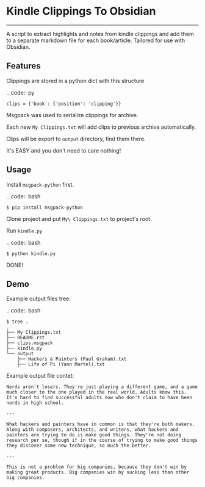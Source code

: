 # Kindle Clippings To Obsidian
---

A script to extract highlights and notes from kindle clippings and add them to a separate markdown file for each book/article.
Tailored for use with Obsidian.

Features
--------

Clippings are stored in a python dict with this structure

.. code:: py

    clips = {'book': {'position': 'clipping'}}

Msgpack was used to serialize clippings for archive.

Each new `My Clippings.txt` will add clips to previous archive automatically.

Clips will be export to `output` directory, find them there.

It's EASY and you don't need to care nothing!


Usage
-----

Install `msgpack-python` first.

.. code:: bash

    $ pip install msgpack-python

Clone project and put `My\ Clippings.txt` to project's root.

Run `kindle.py`

.. code:: bash

    $ python kindle.py

DONE!


Demo
----

Example output files tree:

.. code:: bash

    $ tree .
    .
    ├── My Clippings.txt
    ├── README.rst
    ├── clips.msgpack
    ├── kindle.py
    └── output
        ├── Hackers & Painters (Paul Graham).txt
        ├── Life of Pi (Yann Martel).txt

Example output file contet:

    Nerds aren't losers. They're just playing a different game, and a game much closer to the one played in the real world. Adults know this. It's hard to find successful adults now who don't claim to have been nerds in high school.

    ---

    What hackers and painters have in common is that they're both makers. Along with composers, architects, and writers, what hackers and painters are trying to do is make good things. They're not doing research per se, though if in the course of trying to make good things they discover some new technique, so much the better.

    ---

    This is not a problem for big companies, because they don't win by making great products. Big companies win by sucking less than other big companies.

